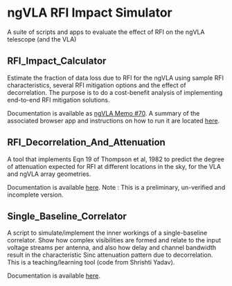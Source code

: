 # ngVLA RFI Impact Simulator

A suite of scripts and apps to evaluate the effect of RFI on the ngVLA telescope (and the VLA)

## RFI_Impact_Calculator
Estimate the fraction of data loss due to RFI for the ngVLA using sample RFI characteristics, several RFI mitigation options and the effect of decorrelation. 
The purpose is to do a cost-benefit analysis of implementing end-to-end RFI mitigation solutions. 

Documentation is available as [ngVLA Memo #70](https://library.nrao.edu/public/memos/ngvla/NGVLA_70.pdf). A summary of the associated browser app and instructions on how to run it are located [here](./RFI_Impact_Calculator/README.md).

## RFI_Decorrelation_And_Attenuation
A tool that implements Eqn 19 of Thompson et al, 1982 to predict the degree of attenuation expected for RFI at different locations in the sky, for the VLA and ngVLA array geometries.

Documentation is available [here](./RFI_Decorrelation_And_Attenuation/README.md). Note : This is a preliminary, un-verified and incomplete version. 

## Single_Baseline_Correlator
A script to simulate/implement the inner workings of a single-baseline correlator. Show how complex visibilities are formed and relate to the input voltage streams per antenna, and also how delay and channel bandwidth result in the characteristic Sinc attenuation pattern due to decorrelation.  This is a teaching/learning tool (code from Shrishti Yadav). 

Documentation is available [here](./Single_Baseline_Correlator/README.md).






